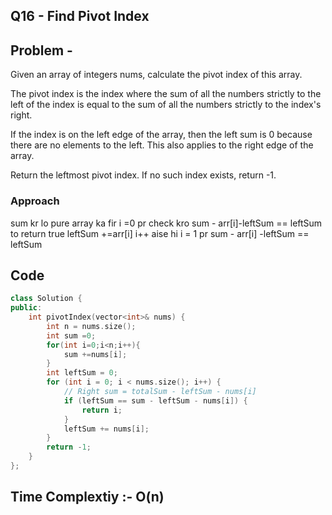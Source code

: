 ## Q16 - Find Pivot Index

## Problem - 
Given an array of integers nums, calculate the pivot index of this array.

The pivot index is the index where the sum of all the numbers strictly to the left of the index is equal to the sum of all the numbers strictly to the index's right.

If the index is on the left edge of the array, then the left sum is 0 because there are no elements to the left. This also applies to the right edge of the array.

Return the leftmost pivot index. If no such index exists, return -1.

### Approach
sum kr lo pure array  ka
fir i =0 pr check kro sum - arr[i]-leftSum == leftSum to return true
leftSum +=arr[i]
i++
aise hi i = 1 pr sum - arr[i] -leftSum == leftSum
## Code
```cpp
class Solution {
public:
    int pivotIndex(vector<int>& nums) {
        int n = nums.size();
        int sum =0;
        for(int i=0;i<n;i++){
            sum +=nums[i];
        }
        int leftSum = 0;
        for (int i = 0; i < nums.size(); i++) {
            // Right sum = totalSum - leftSum - nums[i]
            if (leftSum == sum - leftSum - nums[i]) {
                return i;
            }
            leftSum += nums[i];
        }
        return -1;
    }
};
```
## Time Complextiy :- O(n) 